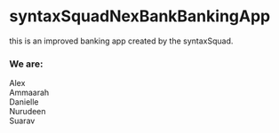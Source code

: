 # syntaxSquadNexBankBankingApp
this is an improved banking app created by the syntaxSquad. <br>
### We are:
Alex <br>
Ammaarah <br>
Danielle <br>
Nurudeen <br>
Suarav <br>